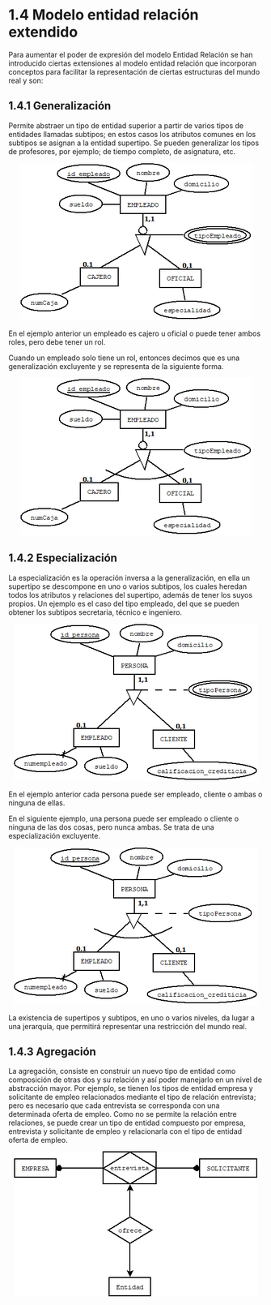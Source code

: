 # 1.4 Modelo entidad relación extendido

Para aumentar el poder de expresión del modelo Entidad Relación se han introducido
ciertas extensiones al modelo entidad relación que incorporan conceptos para facilitar
la representación de ciertas estructuras del mundo real y son:

## 1.4.1 Generalización

Permite abstraer un tipo de entidad superior a partir de varios tipos de entidades
llamadas subtipos; en estos casos los atributos comunes en los subtipos se asignan a la
entidad supertipo. Se pueden generalizar los tipos de profesores, por ejemplo; de tiempo
completo, de asignatura, etc.

<p align="center"\><img src=img/generalizacion-no-excluyente.png "hosts" alt="hosts"\>

En el ejemplo anterior un empleado es cajero u oficial o puede tener ambos roles, pero
debe tener un rol.

Cuando un empleado solo tiene un rol, entonces decimos que es una generalización
excluyente y se representa de la siguiente forma.

<p align="center"\><img src=img/generalizacion-excluyente.png "hosts" alt="hosts"\>

## 1.4.2 Especialización

La especialización es la operación inversa a la generalización, en ella un supertipo se
descompone en uno o varios subtipos, los cuales heredan todos los atributos y relaciones
del supertipo, además de tener los suyos propios. Un ejemplo es el caso del tipo empleado,
del que se pueden obtener los subtipos secretaria, técnico e ingeniero.

<p align="center"\><img src=img/especializacion-noexcluyente.png "hosts" alt="hosts"\>

En el ejemplo anterior cada persona puede ser empleado, cliente o ambas o ninguna de
ellas.

En el siguiente ejemplo, una persona puede ser empleado o cliente o ninguna de las dos
cosas, pero nunca ambas. Se  trata de una especialización excluyente.

<p align="center"\><img src=img/especializacion-excluyente.png "hosts" alt="hosts"\>

La existencia de supertipos y subtipos, en uno o varios niveles, da lugar a una jerarquía,
que permitirá representar una restricción del mundo real.

## 1.4.3 Agregación

La agregación, consiste en construir un nuevo tipo de entidad como composición de otras
dos y su relación y así poder manejarlo en un nivel de abstracción mayor. Por ejemplo, se
tienen los tipos de entidad empresa y solicitante de empleo relacionados mediante el tipo
de relación entrevista; pero es necesario que cada entrevista se corresponda con una
determinada oferta de empleo. Como no se permite la relación entre relaciones, se puede
crear un tipo de entidad compuesto por empresa, entrevista y solicitante de empleo y
relacionarla con el tipo de entidad oferta de empleo.

<p align="center"\><img src=img/agregacion.png "hosts" alt="hosts"\>
